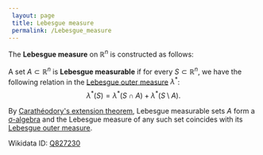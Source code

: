 ```yaml
---
 layout: page
 title: Lebesgue measure
 permalink: /Lebesgue_measure
---
```


The **Lebesgue measure** on $\mathbb R^n$ is constructed as follows: 

A set $A \subset\mathbb R^n$ is **Lebesgue measurable** if for every $S\subset \mathbb R^n$, we have the following relation in the [Lebesgue outer measure](https://defsmath.github.io/DefsMath/Lebesgue_outer_measure) $\lambda^*$: $$\lambda^*(S) = \lambda^*(S\cap A) + \lambda^*(S\setminus A).$$ 

By [Carathéodory's extension theorem](https://defsmath.github.io/DefsMath/Carathéodory's_extension_theorem), Lebesgue measurable sets $A$ form a [σ-algebra](https://defsmath.github.io/DefsMath/σ-algebra) and the Lebesgue measure of any such set coincides with its [Lebesgue outer measure](https://defsmath.github.io/DefsMath/Lebesgue_outer_measure).

Wikidata ID: [Q827230](https://www.wikidata.org/wiki/Q827230)
